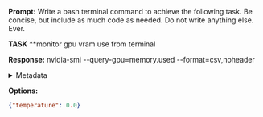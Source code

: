 **Prompt:**
Write a bash terminal command to achieve the following task.
Be concise, but include as much code as needed. Do not write anything else. Ever.

**TASK**
**monitor gpu vram use from terminal


**Response:**
nvidia-smi --query-gpu=memory.used --format=csv,noheader

<details><summary>Metadata</summary>

- Duration: 1418 ms
- Datetime: 2023-12-17T11:32:36.913383
- Model: gpt-3.5-turbo-0613

</details>

**Options:**
```json
{"temperature": 0.0}
```

